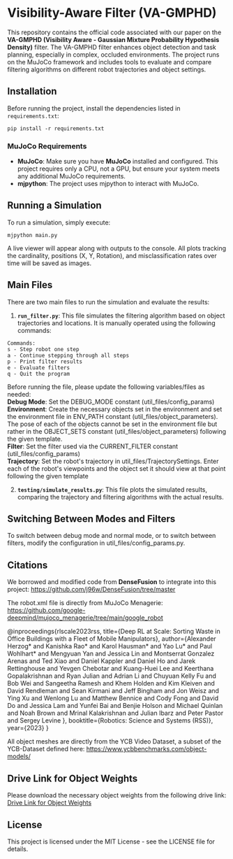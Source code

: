 # Visibility-Aware Filter (VA-GMPHD)

This repository contains the official code associated with our paper on the **VA-GMPHD (Visibility Aware - Gaussian Mixture Probability Hypothesis Density)** filter. The VA-GMPHD filter enhances object detection and task planning, especially in complex, occluded environments. The project runs on the MuJoCo framework and includes tools to evaluate and compare filtering algorithms on different robot trajectories and object settings.

## Installation

Before running the project, install the dependencies listed in `requirements.txt`:

```
pip install -r requirements.txt
```

### MuJoCo Requirements

- **MuJoCo**: Make sure you have **MuJoCo** installed and configured. This project requires only a CPU, not a GPU, but ensure your system meets any additional MuJoCo requirements.
- **mjpython**: The project uses mjpython to interact with MuJoCo.

## Running a Simulation

To run a simulation, simply execute:

```
mjpython main.py
```

A live viewer will appear along with outputs to the console. All plots tracking the cardinality, positions (X, Y, Rotation), and misclassification rates over time will be saved as images.

## Main Files

There are two main files to run the simulation and evaluate the results:

1. **`run_filter.py`**: This file simulates the filtering algorithm based on object trajectories and locations. It is manually operated using the following commands:

```
Commands:
s - Step robot one step
a - Continue stepping through all steps
p - Print filter results
e - Evaluate filters
q - Quit the program
```
Before running the file, please update the following variables/files as needed: <br>
**Debug Mode**: Set the DEBUG_MODE constant (util_files/config_params) <br>
**Environment**: Create the necessary objects set in the environment and set the environment file in ENV_PATH constant (util_files/object_parameters). The pose of each of the objects cannot be set in the environment file but rather in the OBJECT_SETS constant (util_files/object_parameters) following the given template.  <br>
**Filter**: Set the filter used via the CURRENT_FILTER constant (util_files/config_params) <br>
**Trajectory**: Set the robot's trajectory in util_files/TrajectorySettings. Enter each of the robot's viewpoints and the object set it should view at that point following the given template <br>

2. **`testing/simulate_results.py`**: This file plots the simulated results, comparing the trajectory and filtering algorithms with the actual results.

## Switching Between Modes and Filters

To switch between debug mode and normal mode, or to switch between filters, modify the configuration in util_files/config_params.py.

## Citations

We borrowed and modified code from **DenseFusion** to integrate into this project:
https://github.com/j96w/DenseFusion/tree/master

The robot.xml file is directly from MuJoCo Menagerie: https://github.com/google-deepmind/mujoco_menagerie/tree/main/google_robot

@inproceedings{rlscale2023rss,
title={Deep RL at Scale: Sorting Waste in Office Buildings with a Fleet of Mobile Manipulators},
author={Alexander Herzog* and Kanishka Rao* and Karol Hausman* and Yao Lu* and Paul Wohlhart\* and Mengyuan Yan and Jessica Lin and Montserrat Gonzalez Arenas and Ted Xiao and Daniel Kappler and Daniel Ho and Jarek Rettinghouse and Yevgen Chebotar and Kuang-Huei Lee and Keerthana Gopalakrishnan and Ryan Julian and Adrian Li and Chuyuan Kelly Fu and Bob Wei and Sangeetha Ramesh and Khem Holden and Kim Kleiven and David Rendleman and Sean Kirmani and Jeff Bingham and Jon Weisz and Ying Xu and Wenlong Lu and Matthew Bennice and Cody Fong and David Do and Jessica Lam and Yunfei Bai and Benjie Holson and Michael Quinlan and Noah Brown and Mrinal Kalakrishnan and Julian Ibarz and Peter Pastor and Sergey Levine
},
booktitle={Robotics: Science and Systems (RSS)},
year={2023}
}

All object meshes are directly from the YCB Video Dataset, a subset of the YCB-Dataset defined here: https://www.ycbbenchmarks.com/object-models/

## Drive Link for Object Weights

Please download the necessary object weights from the following drive link: [Drive Link for Object Weights]()

## License

This project is licensed under the MIT License - see the LICENSE file for details.
